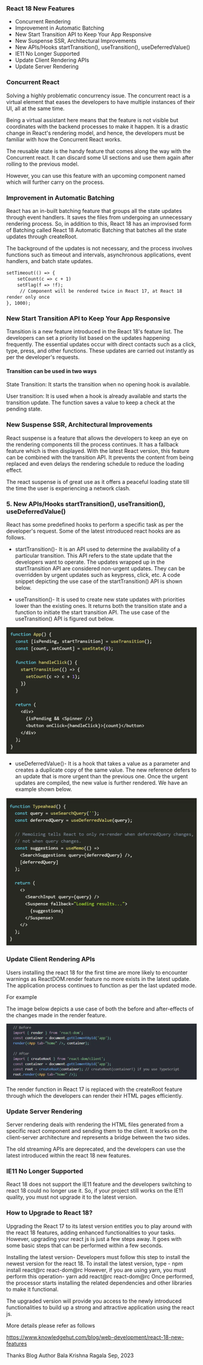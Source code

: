 ### React 18 New Features

* Concurrent Rendering
* Improvement in Automatic Batching
* New Start Transition API to Keep Your App Responsive
* New Suspense SSR, Architectural Improvements
* New APIs/Hooks startTransition(), useTransition(), useDeferredValue()
* IE11 No Longer Supported
* Update Client Rendering APIs 
* Update Server Rendering 

### Concurrent React
   
Solving a highly problematic concurrency issue. The concurrent react is a virtual element that eases the developers to have multiple instances of their UI, all at the same time.

Being a virtual assistant here means that the feature is not visible but coordinates with the backend processes to make it happen. It is a drastic change in React's rendering model, and hence, the developers must be familiar with how the Concurrent React works.

The reusable state is the handy feature that comes along the way with the Concurrent react. It can discard some UI sections and use them again after rolling to the previous model.

However, you can use this feature with an upcoming component named <OffScreen> which will further carry on the process.

### Improvement in Automatic Batching

React has an in-built batching feature that groups all the state updates through event handlers. It saves the files from undergoing an unnecessary rendering process. So, in addition to this, React 18 has an improvised form of Batching called React 18 Automatic Batching that batches all the state updates through createRoot.

The background of the updates is not necessary, and the process involves functions such as timeout and intervals, asynchronous applications, event handlers, and batch state updates.

```
setTimeout(() => {
    setCount(c => c + 1)
    setFlag(f => !f);
     // Component will be rendered twice in React 17, at React 18 render only once 
}, 1000);
```
### New Start Transition API to Keep Your App Responsive

Transition is a new feature introduced in the React 18's feature list. The developers can set a priority list based on the updates happening frequently. The essential updates occur with direct contacts such as a click, type, press, and other functions. These updates are carried out instantly as per the developer's requests.

#### Transition can be used in two ways

State Transition: It starts the transition when no opening hook is available.

User transition: It is used when a hook is already available and starts the transition update. The function saves a value to keep a check at the pending state.

### New Suspense SSR, Architectural Improvements
   
React suspense is a feature that allows the developers to keep an eye on the rendering components till the process continues. It has a fallback feature which is then displayed. With the latest React version, this feature can be combined with the transition API. It prevents the content from being replaced and even delays the rendering schedule to reduce the loading effect.

The react suspense is of great use as it offers a peaceful loading state till the time the user is experiencing a network clash.

### 5. New APIs/Hooks startTransition(), useTransition(), useDeferredValue()

React has some predefined hooks to perform a specific task as per the developer's request. Some of the latest introduced react hooks are as follows.

* startTransition()- It is an API used to determine the availability of a particular transition. This API refers to the state update that the developers want to operate. The updates wrapped up in the startTransition API are considered non-urgent updates. They can be overridden by urgent updates such as keypress, click, etc. A code snippet depicting the use case of the startTransition() API is shown below.

* useTransition()- It is used to create new state updates with priorities lower than the existing ones. It returns both the transition state and a function to initiate the start transition API. The use case of the useTransition() API is figured out below.


![Cache Topology](img/react-use-trans.webp)

* useDeferredValue()- It is a hook that takes a value as a parameter and creates a duplicate copy of the same value. The new reference defers to an update that is more urgent than the previous one. Once the urgent updates are compiled, the new value is further rendered. We have an example shown below. 

![Cache Topology](img/react-use-deff.webp)


### Update Client Rendering APIs

Users installing the react 18 for the first time are more likely to encounter warnings as ReactDOM.render feature no more exists in the latest update. The application process continues to function as per the last updated mode.

For example

The image below depicts a use case of both the before and after-effects of the changes made in the render feature.

![Cache Topology](img/react-client-render.webp)

The render function in React 17 is replaced with the createRoot feature through which the developers can render their HTML pages efficiently.

### Update Server Rendering

Server rendering deals with rendering the HTML files generated from a specific react component and sending them to the client. It works on the client-server architecture and represents a bridge between the two sides.

The old streaming APIs are deprecated, and the developers can use the latest introduced within the react 18 new features.

### IE11 No Longer Supported

React 18 does not support the IE11 feature and the developers switching to react 18 could no longer use it. So, if your project still works on the IE11 quality, you must not upgrade it to the latest version.

### How to Upgrade to React 18?

Upgrading the React 17 to its latest version entitles you to play around with the react 18 features, adding enhanced functionalities to your tasks. However, upgrading your react js is just a few steps away. It goes with some basic steps that can be performed within a few seconds.

Installing the latest version- Developers must follow this step to install the newest version for the react 18.
To install the latest version, type - npm install react@rc react-dom@rc
However, if you are using yarn, you must perform this operation- yarn add react@rc react-dom@rc
Once performed, the processor starts installing the related dependencies and other libraries to make it functional.

The upgraded version will provide you access to the newly introduced functionalities to build up a strong and attractive application using the react js. 

More details please refer as follows

https://www.knowledgehut.com/blog/web-development/react-18-new-features

Thanks Blog Author
Bala Krishna Ragala
Sep, 2023